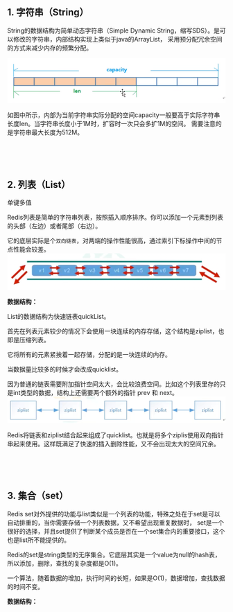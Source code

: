## 1. 字符串（String）
String的数据结构为简单动态字符串（Simple Dynamic String，缩写SDS）。是可以修改的字符串，内部结构实现上类似于java的ArrayList，
采用预分配冗余空间的方式来减少内存的频繁分配。
 <br>
 
![](.redis_数据类型_images/4efb83a2.png)
<br>

如图中所示，内部为当前字符串实际分配的空间capacity一般要高于实际字符串长度len。当字符串长度小于1M时，扩容时一次只会多扩1M的空间。
需要注意的是字符串最大长度为512M。


<br>
<br>
<br>

## 2. 列表（List）
单键多值

Redis列表是简单的字符串列表，按照插入顺序排序。你可以添加一个元素到列表的头部（左边）或者尾部（右边）。

它的底层实际是个```双向链表```，对两端的操作性能很高，通过索引下标操作中间的节点性能会较差。<br>
![](.redis_数据类型_images/0e888252.png)
<br>

**数据结构：**

List的数据结构为快速链表quickList。

首先在列表元素较少的情况下会使用一块连续的内存存储，这个结构是ziplist，也即是压缩列表。

它将所有的元素紧挨着一起存储，分配的是一块连续的内存。

当数据量比较多的时候才会改成quicklist。

因为普通的链表需要附加指针空间太大，会比较浪费空间。比如这个列表里存的只是int类型的数据，结构上还需要两个额外的指针 prev 和 next。 <br>
![](.redis_数据类型_images/d43e3941.png)
<br>

Redis将链表和ziplist结合起来组成了quicklist。也就是将多个ziplis使用双向指针串起来使用。这样既满足了快速的插入删除性能，又不会出现太大的空间冗余。



<br>
<br>
<br>

## 3. 集合（set）
Redis set对外提供的功能与list类似是一个列表的功能，特殊之处在于set是可以自动排重的，当你需要存储一个列表数据，又不希望出现重复数据时，
set是一个很好的选择，并且set提供了判断某个成员是否在一个set集合内的重要接口，这个也是list所不能提供的。

Redis的set是string类型的无序集合。它底层其实是一个value为null的hash表，所以添加，删除，查找的复杂度都是O(1)。

一个算法，随着数据的增加，执行时间的长短，如果是O(1)，数据增加，查找数据的时间不变。


**数据结构：**





































